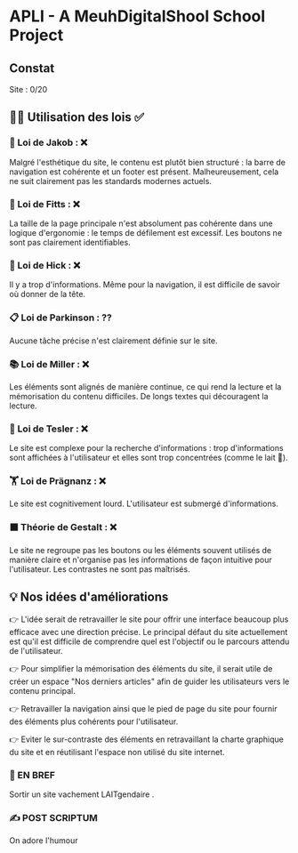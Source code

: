 # APLI - A MeuhDigitalShool School Project

## Constat

Site : 0/20

## 👨‍⚖️ Utilisation des lois ✅

### 🧭 Loi de Jakob : ❌
Malgré l'esthétique du site, le contenu est plutôt bien structuré : la barre de navigation est cohérente et un footer est présent. Malheureusement, cela ne suit clairement pas les standards modernes actuels.

### 📏 Loi de Fitts : ❌
La taille de la page principale n'est absolument pas cohérente dans une logique d'ergonomie : le temps de défilement est excessif. Les boutons ne sont pas clairement identifiables.

### 🤯 Loi de Hick : ❌
Il y a trop d'informations. Même pour la navigation, il est difficile de savoir où donner de la tête.

### 📋 Loi de Parkinson : ⁇
Aucune tâche précise n'est clairement définie sur le site.

### 📚 Loi de Miller : ❌
Les éléments sont alignés de manière continue, ce qui rend la lecture et la mémorisation du contenu difficiles. De longs textes qui découragent la lecture.

### 🧩 Loi de Tesler : ❌
Le site est complexe pour la recherche d'informations : trop d'informations sont affichées à l'utilisateur et elles sont trop concentrées (comme le lait 🥁).

### 🏋️ Loi de Prägnanz : ❌
Le site est cognitivement lourd. L'utilisateur est submergé d'informations.

### ⬛️ Théorie de Gestalt : ❌
Le site ne regroupe pas les boutons ou les éléments souvent utilisés de manière claire et n'organise pas les informations de façon intuitive pour l'utilisateur. Les contrastes ne sont pas maîtrisés.


## 💡 Nos idées d'améliorations
👉 L'idée serait de retravailler le site pour offrir une interface beaucoup plus efficace avec une direction précise. Le principal défaut du site actuellement est qu'il est difficile de comprendre quel est l'objectif ou le parcours attendu de l'utilisateur.

👉 Pour simplifier la mémorisation des éléments du site, il serait utile de créer un espace "Nos derniers articles" afin de guider les utilisateurs vers le contenu principal.

👉 Retravailler la navigation ainsi que le pied de page du site pour fournir des éléments plus cohérents pour l'utilisateur.

👉 Eviter le sur-contraste des éléments en retravaillant la charte graphique du site et en réutilisant l'espace non utilisé du site internet. 

### 💨 EN BREF

Sortir un site vachement LAITgendaire .


### ✍️ POST SCRIPTUM
On adore l'humour
